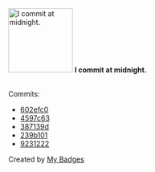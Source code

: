 <img src="https://github.com/my-badges/my-badges/blob/master/src/all-badges/time-of-commit/midnight-commits.png?raw=true" alt="I commit at midnight." title="I commit at midnight." width="128">
<strong>I commit at midnight.</strong>
<br><br>

Commits:

- <a href="https://github.com/Abirdcfly/arcadia/commit/602efc09340aaa5bab550697ca559608b328063c">602efc0</a>
- <a href="https://github.com/Abirdcfly/Abirdcfly/commit/4597c6394ec5de50e404ca1bed6547b012f135db">4597c63</a>
- <a href="https://github.com/Abirdcfly/k3s/commit/387139da6e0fd176adb90aacb25d63062a537af8">387139d</a>
- <a href="https://github.com/Abirdcfly/Leetcode/commit/239b1017e948540534e049133bf30765757bb240">239b101</a>
- <a href="https://github.com/Abirdcfly/Leetcode/commit/923122260c85c71c4be3d807d30ca737b602445b">9231222</a>


Created by <a href="https://github.com/my-badges/my-badges">My Badges</a>